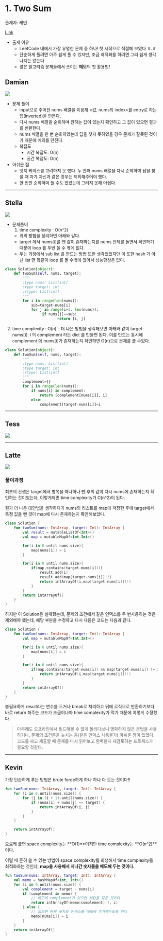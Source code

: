 # 1. Two Sum

출제자: 케빈

[Link](https://leetcode.com/problems/two-sum/)

- 출제 이유
  - LeetCode 내에서 가장 유명한 문제 중 하나! 첫 시작으로 적절해 보였다 ㅎ.ㅎ
  - 단순하게 풀려면 아주 쉽게 풀 수 있지만, 조금 최적화를 하려면 그리 쉽게 생각나지는 않는다
  - 많은 알고리즘 문제들에서 쓰이는 **메모**의 첫 활용법!

## Damian
![](./images/20191229_1_damian.jpeg)
- 문제 풀이
  - input으로 주어진 nums 배열을 이용해 <값, nums의 index>를 entry로 하는 맵(inverted)을 만든다.
  - 다시 nums 배열을 순회하며 원하는 값이 있는지 확인하고 그 값이 있으면 결과를 반환한다.
  - nums 배열을 한 번 순회하였는데 답을 찾지 못하였을 경우 문제가 잘못된 것이기 때문에 예외를 던진다.
  - 복잡도
    - 시간 복잡도: O(n)
    - 공간 복잡도: O(n)
- 아쉬운 점
  - 엣지 케이스를 고려하지 못 했다. 두 번째 nums 배열을 다시 순회하며 답을 찾을 때 자기 자신과 같은 경우는 제외해주어야 했다. 
  - 한 번만 순회하며 풀 수도 있었는데 그러지 못해 아쉽다. 
---

## Stella
![](./images/20191229_1_stella.jpeg)
- 문제풀이
  1. time complexity : O(n^2)
    - 위의 방법을 정리하면 아래와 같다.
    - target 에서 nums\[i\]를 뺀 값이 존재하는지를 nums 전체를 돌면서 확인하기때문에 loop 를 두번 쓸 수 밖에 없다.
    - 푸는 과정에서 sub list 를 만드는 방법 또한 생각했었지만 이 또한 hash 가 아닌 list 면 똑같이 loop 를 돌 수밖에 없어서 성능향상은 없다.
```python
class Solution(object):
    def twoSum(self, nums, target):
        """
        :type nums: List[int]
        :type target: int
        :rtype: List[int]
        """
        for i in range(len(nums)):
            sub=target-nums[i]
            for j in range(i+1, len(nums)):
                 if nums[j]==sub:
                        return [i, j]
```

  2. time complexity : O(n)
    - 더 나은 방법을 생각해보면 아래와 같이 target-nums[i]: i 의 complement 라는 dict 를 만들면 된다. 이를 만드는 동시에 complement 에 nums[i]가 존재하는지 확인하면 O(n)으로 문제를 풀 수있다.
```python
class Solution(object):
    def twoSum(self, nums, target):
        """
        :type nums: List[int]
        :type target: int
        :rtype: List[int]
        """
        complement={}
        for i in range(len(nums)):
            if nums[i] in complement:
                return [complement[nums[i]], i]
            else:
                complement[target-nums[i]]=i
```
---

## Tess
![](./images/20191229_1_tess.jpeg)

---

## Latte
![](./images/20191229_1_latte.jpeg)

### 풀이과정

 최초의 컨셉은 target에서 항목을 하나하나 뺀 후의 값이 다시 nums에 존재하는지 확인하는 것이었는데, 이렇게되면 time complexity가 O(n^2)이 된다.
 
 뭔가 더 나은 대안법을 생각하다가 nums의 리스트를 map에 저장한 후에 target에서 특정 값을 뺀 것이 map에 다시 존재하는지 확인해보았다.

```kotlin
class Solution {
    fun twoSum(nums: IntArray, target: Int): IntArray {
        val result = mutableListOf<Int>()
        val map = mutableMapOf<Int,Int>()

        for(i in 0 until nums.size){
            map[nums[i]] = i
        }

        for(i in 0 until nums.size){
            if(map.contains(target-nums[i])){
                result.add(i)
                result.add(map[target-nums[i]]!!)
                return intArrayOf(i,map[target-nums[i]]!!)
            }
        }
        return intArrayOf()
    }
}
```

하지만 이 Solution은 실패했는데, 문제의 조건에서 같은 인덱스를 두 번사용하는 것은 제외해야 했는데, 해당 부분을 수정하고 다시 다듬은 코드는 다음과 같다.

```kotlin
class Solution {
    fun twoSum(nums: IntArray, target: Int): IntArray {
        val map = mutableMapOf<Int,Int>()

        for(i in 0 until nums.size){
            map[nums[i]] = i
        }

        for(i in 0 until nums.size){
            if(map.contains(target-nums[i]) && map[target-nums[i]] != i){
                return intArrayOf(i,map[target-nums[i]]!!)
            }
        }
        return intArrayOf()
    }
}
```

불필요하게 result라는 변수를 두거나 break로 처리하고 뒤에 로직으로 반환하기보다 바로 return 해주는 코드가 조금이나마 time complexity가 적기 때문에 이렇게 수정했다.

> 아무래도 오프라인에서 빌드해볼 수 없게 돌리다보니 명확하지 않은 문법을 사용하거나, 문제의 조건문을 놓치는 등(같은 인덱스 사용불가) 아쉬운 점이 있었다. 코드를 짜고 제출할 때 문제를 다시 읽어보고 완벽한지 재검토하는 프로세스가 필요할 것같다.


---

## Kevin

가장 단순하게 푸는 방법은 brute force하게 하나 하나 다 도는 것이다!!

```kotlin
fun twoSum(nums: IntArray, target: Int): IntArray {
    for (i in 0.until(nums.size)) {
        for (j in (i + 1).until(nums.size)) {
            if (nums[i] + nums[j] == target) {
                return intArrayOf(i, j)
            }
        }
    }

    return intArrayOf()
}
```

요로케 풀면 space complexity는 **O(1)**이지만 time complexity는 **O(n^2)**이다.

이럴 때 흔히 쓸 수 있는 방법이 space complexity를 희생해서 time complexity를 최적화하는 것인데, **map을 사용해서 지나간 숫자들을 메모해 두는 것이다**.

```kotlin
fun twoSum(nums: IntArray, target: Int): IntArray {
    val memo = hashMapOf<Int, Int>()
    for (i in 0.until(nums.size)) {
        val complement = target - nums[i]
        if (complement in memo) {
            // 메모에 complement가 있으면 해답을 찾은 것이다
            return intArrayOf(memo[complement]!!, i)
        } else {
            // 없으면 현재 숫자와 인덱스를 메모에 추가해두도록 한다
            memo[nums[i]] = i
        }
    }
    return intArrayOf()
}
```
